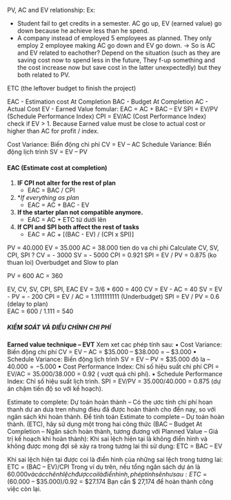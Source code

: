 
PV, AC and EV relationship:
Ex:
+ Student fail to get credits in a semester. AC go up, EV (earned value) go down because he achieve less than he spend.
+ A company instead of employed 5 employees as planned. They only employ 2 employee making AC go down and EV go down.
-> So is AC and EV related to eachother? Depend on the situation (such as they are saving cost now to spend less in the future, They f-up something and the cost increase now but save cost in the latter unexpectedly) 
	but they both related to PV. 

ETC (the leftover budget to finish the project)

EAC - Estimation cost At Completion
BAC -  Budget At Completion 
AC - Actual Cost
EV - Earned Value
fomular:
	EAC = AC + BAC – EV
	SPI = EV/PV (Schedule Performance Index)
	CPI = EV/AC (Cost Performance Index)
		check if EV > 1. Because Earned value must be close to actual cost or higher than AC for profit / index.

Cost Variance: Biến động chi phí CV = EV – AC
Schedule Variance: Biến động lịch trình SV = EV – PV 

#### EAC (Estimate cost at completion)
1) **IF CPI not alter for the rest of plan**
	+ EAC = BAC / CPI 
2) **If everything as plan*  
	+ EAC = AC + BAC - EV
3) **If the starter plan not compatible anymore.**  
	+ EAC = AC + ETC từ dưới lên
4) **If CPI and SPI both affect the rest of tasks** 
	+ EAC = AC + [(BAC - EV) / (CPI x SPI)]


PV = 40.000
EV = 35.000
AC = 38.000
tien do va chi phi
Calculate CV, SV, CPI, SPI ?
	CV =  - 3000
	SV = - 5000 
	CPI = 0.921
	SPI = EV / PV = 0.875 (ko thuan loi)
Overbudget and Slow to plan


PV = 600
AC = 360

EV, CV, SV, CPI, SPI, EAC
	EV = 3/6 * 600 = 400
	CV = EV - AC = 40
	SV = EV - PV = - 200
	CPI = EV / AC = 1.1111111111 (Underbudget)
	SPI  = EV / PV = 0.6 (delay to plan)	
	EAC = 600 / 1.111 = 540 


##### KIỂM SOÁT VÀ ĐIỀU CHỈNH CHI PHÍ
**Earned value technique – EVT**
Xem xet cac phép tính sau:
▪ Cost Variance: Biến động chi phí CV = EV – AC = $35.000 – $38.000 = – $3.000
▪ Schedule Variance: Biến động lịch trình SV = EV – PV = $35.000 đô la – $40.000 = -$5.000
▪ Cost Performance Index: Chỉ số hiệu suất chi phí CPI = EV/AC = $35.000/$38.000 = 0.92 ( vượt quá chi phí).
▪ Schedule Performance Index: Chỉ số hiệu suất lịch trình. SPI = EV/PV = $35.000/$40.000 = 0.875 (dự án chậm
tiến độ so với kế hoạch).

Estimate to complete: Dự toán hoàn thành – Có the ươc tính chi phí hoan thanh dư an dưa tren nhưng đièu đã
được hoàn thành cho đến nay, so với ngân sách khi hoàn thành. Để tính toán Estimate to complete – Dự toán hoàn
thành. (ETC), hãy sử dụng một trong hai công thức (BAC – Budget At Completion – Ngân sách hoàn thành, tương
đương với Planned Value – Giá trị kế hoạch khi hoàn thành): Khi sai lệch hiện tại là không điển hình và không được
mong đợi sẽ xảy ra trong tương lai thì sử dụng: ETC = BAC – EV

Khi sai lệch hiện tại được coi là điển hình của những sai lệch trong tương lai:
	ETC = (BAC – EV)/CPI
Trong ví dụ trên, nếu tổng ngân sách dự án là $60.000 và các chênh lệch được coi là điển hình, phép tính sẽ như sau:
	ETC = ($60.000 – $35.000)/0.92 = $27.174
	Bạn cần $ 27,174 để hoàn thành công việc còn lại.


